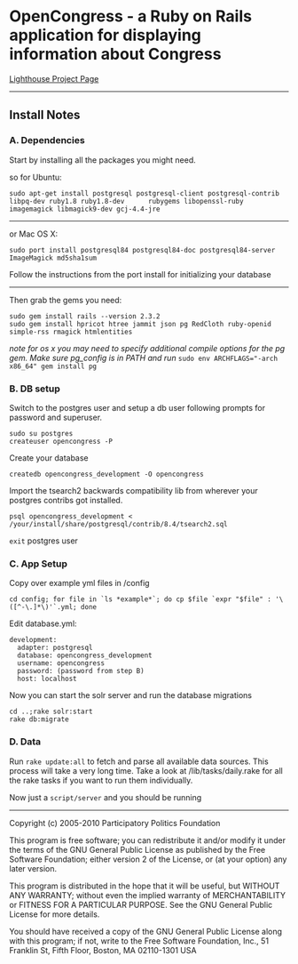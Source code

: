 # OpenCongress - a Ruby on Rails application for displaying information about Congress

[Lighthouse Project Page](http://participatorypolitics.lighthouseapp.com/projects/35587-opencongress "link")

---

## Install Notes

### A. Dependencies

Start by installing all the packages you might need.

so for Ubuntu:

	sudo apt-get install postgresql postgresql-client postgresql-contrib libpq-dev ruby1.8 ruby1.8-dev 		rubygems libopenssl-ruby imagemagick libmagick9-dev gcj-4.4-jre

---

or Mac OS X:

	sudo port install postgresql84 postgresql84-doc postgresql84-server ImageMagick md5sha1sum

Follow the instructions from the port install for initializing your database

---


Then grab the gems you need:

	sudo gem install rails --version 2.3.2
	sudo gem install hpricot htree jammit json pg RedCloth ruby-openid simple-rss rmagick htmlentities

*note for os x you may need to specify additional compile options for the pg gem. Make sure pg_config is in PATH and run* `sudo env ARCHFLAGS="-arch x86_64" gem install pg`

### B. DB setup

Switch to the postgres user and setup a db user following prompts for password and superuser.

	sudo su postgres
	createuser opencongress -P

Create your database
	
	createdb opencongress_development -O opencongress

Import the tsearch2 backwards compatibility lib from wherever your postgres contribs got installed.
	
	psql opencongress_development < /your/install/share/postgresql/contrib/8.4/tsearch2.sql

`exit` postgres user

### C. App Setup

Copy over example yml files in /config

	cd config; for file in `ls *example*`; do cp $file `expr "$file" : '\([^-\.]*\)'`.yml; done

Edit database.yml:
	
	development:
	  adapter: postgresql
	  database: opencongress_development
	  username: opencongress
	  password: (password from step B)
	  host: localhost

Now you can start the solr server and run the database migrations
	
	cd ..;rake solr:start
	rake db:migrate

### D. Data
   

Run `rake update:all` to fetch and parse all available data sources. This process will take a very long time. Take a look at /lib/tasks/daily.rake for all the rake tasks if you want to run them individually.

Now just a `script/server` and you should be running

---

Copyright (c) 2005-2010 Participatory Politics Foundation

This program is free software; you can redistribute it and/or modify
it under the terms of the GNU General Public License as published by
the Free Software Foundation; either version 2 of the License, or
(at your option) any later version.

This program is distributed in the hope that it will be useful,
but WITHOUT ANY WARRANTY; without even the implied warranty of
MERCHANTABILITY or FITNESS FOR A PARTICULAR PURPOSE.  See the
GNU General Public License for more details.

You should have received a copy of the GNU General Public License
along with this program; if not, write to the Free Software
Foundation, Inc., 51 Franklin St, Fifth Floor, Boston, MA  02110-1301 USA
                     